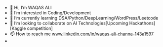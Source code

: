 - 👋 Hi, I’m WAQAS ALI
- 👀 I’m interested in Coding/Development
- 🌱 I’m currently learning DSA/Python/DeepLearning/WordPress/Leetcode
- 💞️ I’m looking to collaborate on AI Technologies[Upcoming Hackathons][Kaggle competition]
- 📫 How to reach me www.linkedin.com/in/waqas-ali-channa-143a1597
- 
<!---
WAQASCHANNA/WAQASCHANNA is a ✨ special ✨ repository because its `README.md` (this file) appears on your GitHub profile.
You can click the Preview link to take a look at your changes.
--->
